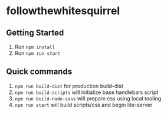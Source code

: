 # followthewhitesquirrel

## Getting Started

1. Run `npm install`
2. Run `npm run start`

## Quick commands

1. `npm run build-dist` for production build-dist
2. `npm run build-scripts` will initialize base handlebars script
3. `npm run build-node-sass` will prepare css using local tooling
4. `npm run start` will build scripts/css and begin lite-server
